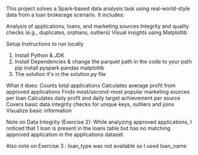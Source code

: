 This project solves a Spark-based data analysis task using real-world-style data from a loan brokerage scenario. It includes:

Analysis of applications, loans, and marketing sources
Integrity and quality checks (e.g., duplicates, orphans, outliers)
Visual insights using Matplotlib

Setup Instructions to run locally

1. Install Python & JDK
2. Install Dependencies & change the parquet path in the code to your path
pip install pyspark pandas matplotlib
3. The solution it's in the solution.py file

What it does:
Counts total applications
Calculates average profit from approved applications
Finds most/second-most popular marketing sources per loan
Calculates daily profit and daily target achievement per source
Covers basic data integrity checks for unique keys, outliers and joins
Visualize basic information 

Note on Data Integrity (Exercise 2):
While analyzing approved applications, I noticed that 1 loan is present in the loans table but has no matching approved application in the applications dataset.

Also note on Exercise 3 : loan_type was not available so I used loan_name

